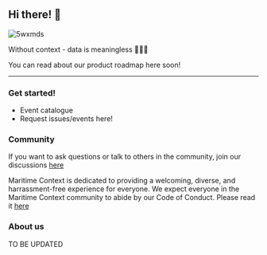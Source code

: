 ## Hi there! 👋

![5wxmds](https://user-images.githubusercontent.com/93884264/145002929-cdf3ec6b-ac8b-4c16-be0d-570a3e8545bc.jpg)

Without context - data is meaningless 🤷🏻‍♀️

You can read about our product roadmap here soon!

---
### Get started!
- Event catalogue
- Request issues/events here! 

### Community

If you want to ask questions or talk to others in the community, join our discussions [here](https://github.com/Maritime-context/mcStandard/discussions)

Maritime Context is dedicated to providing a welcoming, diverse, and harrassment-free experience for everyone. We expect everyone in the Maritime Context community to abide by our Code of Conduct. Please read it [here](https://github.com/Maritime-context/mcStandard/wiki/Code-of-Conduct)


### About us

TO BE UPDATED

<!--

**Here are some ideas to get you started:**

🙋‍♀️ A short introduction - what is your organization all about?
🌈 Contribution guidelines - how can the community get involved?
👩‍💻 Useful resources - where can the community find your docs? Is there anything else the community should know?
🍿 Fun facts - what does your team eat for breakfast?
🧙 Remember, you can do mighty things with the power of [Markdown](https://docs.github.com/github/writing-on-github/getting-started-with-writing-and-formatting-on-github/basic-writing-and-formatting-syntax)
-->
